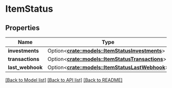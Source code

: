 # ItemStatus

## Properties

Name | Type | Description | Notes
------------ | ------------- | ------------- | -------------
**investments** | Option<[**crate::models::ItemStatusInvestments**](ItemStatusInvestments.md)> |  | [optional]
**transactions** | Option<[**crate::models::ItemStatusTransactions**](ItemStatusTransactions.md)> |  | [optional]
**last_webhook** | Option<[**crate::models::ItemStatusLastWebhook**](ItemStatusLastWebhook.md)> |  | [optional]

[[Back to Model list]](../README.md#documentation-for-models) [[Back to API list]](../README.md#documentation-for-api-endpoints) [[Back to README]](../README.md)


